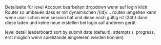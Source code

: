 Detailseite für level
Account bearbeiten
dropdown wenn auf login klick
Router so umbauen dass er mit dynamischen /{id}/... routen umgehen kann
wenn user schon eine session hat und diese noch gültig ist (24h) dann diese laden und keine neue erstellen bei login auf anderem gerät

level detail
leaderboard sort by submit date (default), attempts (, progress, erst möglich wenn spielstände eingelesen werden können)

